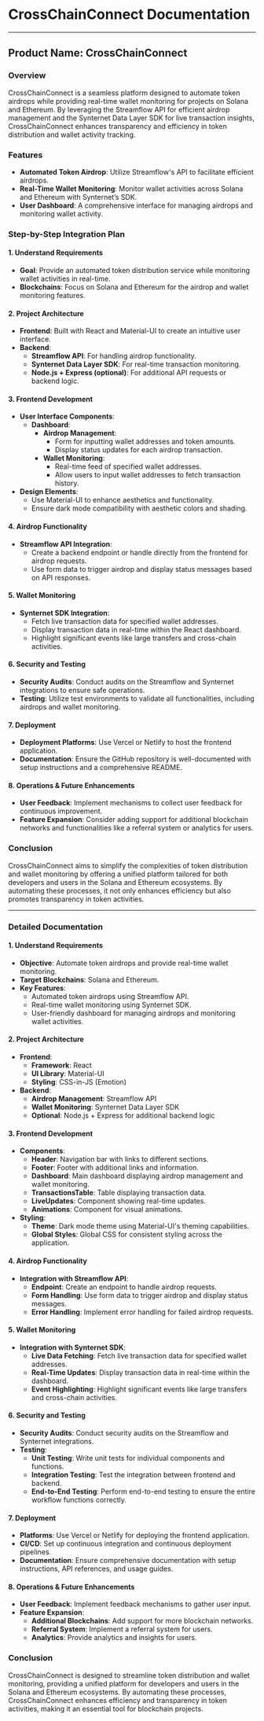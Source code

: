 # CrossChainConnect Documentation

---

## Product Name: CrossChainConnect

### Overview
CrossChainConnect is a seamless platform designed to automate token airdrops while providing real-time wallet monitoring for projects on Solana and Ethereum. By leveraging the Streamflow API for efficient airdrop management and the Synternet Data Layer SDK for live transaction insights, CrossChainConnect enhances transparency and efficiency in token distribution and wallet activity tracking.

### Features
- **Automated Token Airdrop**: Utilize Streamflow's API to facilitate efficient airdrops.
- **Real-Time Wallet Monitoring**: Monitor wallet activities across Solana and Ethereum with Synternet’s SDK.
- **User Dashboard**: A comprehensive interface for managing airdrops and monitoring wallet activity.

### Step-by-Step Integration Plan

#### 1. Understand Requirements
- **Goal**: Provide an automated token distribution service while monitoring wallet activities in real-time.
- **Blockchains**: Focus on Solana and Ethereum for the airdrop and wallet monitoring features.

#### 2. Project Architecture
- **Frontend**: Built with React and Material-UI to create an intuitive user interface.
- **Backend**:
  - **Streamflow API**: For handling airdrop functionality.
  - **Synternet Data Layer SDK**: For real-time transaction monitoring.
  - **Node.js + Express (optional)**: For additional API requests or backend logic.

#### 3. Frontend Development
- **User Interface Components**:
  - **Dashboard**:
    - **Airdrop Management**:
      - Form for inputting wallet addresses and token amounts.
      - Display status updates for each airdrop transaction.
    - **Wallet Monitoring**:
      - Real-time feed of specified wallet addresses.
      - Allow users to input wallet addresses to fetch transaction history.
- **Design Elements**:
  - Use Material-UI to enhance aesthetics and functionality.
  - Ensure dark mode compatibility with aesthetic colors and shading.

#### 4. Airdrop Functionality
- **Streamflow API Integration**:
  - Create a backend endpoint or handle directly from the frontend for airdrop requests.
  - Use form data to trigger airdrop and display status messages based on API responses.

#### 5. Wallet Monitoring
- **Synternet SDK Integration**:
  - Fetch live transaction data for specified wallet addresses.
  - Display transaction data in real-time within the React dashboard.
  - Highlight significant events like large transfers and cross-chain activities.

#### 6. Security and Testing
- **Security Audits**: Conduct audits on the Streamflow and Synternet integrations to ensure safe operations.
- **Testing**: Utilize test environments to validate all functionalities, including airdrops and wallet monitoring.

#### 7. Deployment
- **Deployment Platforms**: Use Vercel or Netlify to host the frontend application.
- **Documentation**: Ensure the GitHub repository is well-documented with setup instructions and a comprehensive README.

#### 8. Operations & Future Enhancements
- **User Feedback**: Implement mechanisms to collect user feedback for continuous improvement.
- **Feature Expansion**: Consider adding support for additional blockchain networks and functionalities like a referral system or analytics for users.

### Conclusion
CrossChainConnect aims to simplify the complexities of token distribution and wallet monitoring by offering a unified platform tailored for both developers and users in the Solana and Ethereum ecosystems. By automating these processes, it not only enhances efficiency but also promotes transparency in token activities.

---

### Detailed Documentation

#### 1. Understand Requirements
- **Objective**: Automate token airdrops and provide real-time wallet monitoring.
- **Target Blockchains**: Solana and Ethereum.
- **Key Features**:
  - Automated token airdrops using Streamflow API.
  - Real-time wallet monitoring using Synternet SDK.
  - User-friendly dashboard for managing airdrops and monitoring wallet activities.

#### 2. Project Architecture
- **Frontend**:
  - **Framework**: React
  - **UI Library**: Material-UI
  - **Styling**: CSS-in-JS (Emotion)
- **Backend**:
  - **Airdrop Management**: Streamflow API
  - **Wallet Monitoring**: Synternet Data Layer SDK
  - **Optional**: Node.js + Express for additional backend logic

#### 3. Frontend Development
- **Components**:
  - **Header**: Navigation bar with links to different sections.
  - **Footer**: Footer with additional links and information.
  - **Dashboard**: Main dashboard displaying airdrop management and wallet monitoring.
  - **TransactionsTable**: Table displaying transaction data.
  - **LiveUpdates**: Component showing real-time updates.
  - **Animations**: Component for visual animations.
- **Styling**:
  - **Theme**: Dark mode theme using Material-UI's theming capabilities.
  - **Global Styles**: Global CSS for consistent styling across the application.

#### 4. Airdrop Functionality
- **Integration with Streamflow API**:
  - **Endpoint**: Create an endpoint to handle airdrop requests.
  - **Form Handling**: Use form data to trigger airdrop and display status messages.
  - **Error Handling**: Implement error handling for failed airdrop requests.

#### 5. Wallet Monitoring
- **Integration with Synternet SDK**:
  - **Live Data Fetching**: Fetch live transaction data for specified wallet addresses.
  - **Real-Time Updates**: Display transaction data in real-time within the dashboard.
  - **Event Highlighting**: Highlight significant events like large transfers and cross-chain activities.

#### 6. Security and Testing
- **Security Audits**: Conduct security audits on the Streamflow and Synternet integrations.
- **Testing**:
  - **Unit Testing**: Write unit tests for individual components and functions.
  - **Integration Testing**: Test the integration between frontend and backend.
  - **End-to-End Testing**: Perform end-to-end testing to ensure the entire workflow functions correctly.

#### 7. Deployment
- **Platforms**: Use Vercel or Netlify for deploying the frontend application.
- **CI/CD**: Set up continuous integration and continuous deployment pipelines.
- **Documentation**: Ensure comprehensive documentation with setup instructions, API references, and usage guides.

#### 8. Operations & Future Enhancements
- **User Feedback**: Implement feedback mechanisms to gather user input.
- **Feature Expansion**:
  - **Additional Blockchains**: Add support for more blockchain networks.
  - **Referral System**: Implement a referral system for users.
  - **Analytics**: Provide analytics and insights for users.

### Conclusion
CrossChainConnect is designed to streamline token distribution and wallet monitoring, providing a unified platform for developers and users in the Solana and Ethereum ecosystems. By automating these processes, CrossChainConnect enhances efficiency and transparency in token activities, making it an essential tool for blockchain projects.
